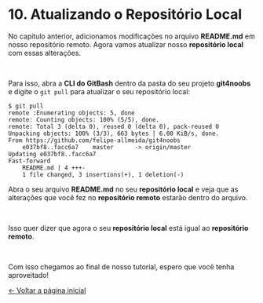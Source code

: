 # **10.** Atualizando o Repositório Local

No capítulo anterior, adicionamos modificações no arquivo **README.md** em nosso repositório remoto. Agora vamos atualizar nosso **repositório local** com essas alterações.

<br>

Para isso, abra a **CLI do GitBash** dentro da pasta do seu projeto **git4noobs** e digite o `git pull` para atualizar o seu repositório local:

```
$ git pull
remote :Enumerating objects: 5, done
remote: Counting objects: 100% (5/5), done.
remote: Total 3 (delta 0), reused 0 (delta 0), pack-reused 0
Unpacking objects: 100% (3/3), 663 bytes | 6.00 KiB/s, done.
From https://github.com/felipe-allmeida/git4noobs
    e037bf8..facc6a7    master      -> origin/master
Updating e037bf8..facc6a7
Fast-forward
    README.md | 4 +++-
    1 file changed, 3 insertions(+), 1 deletion(-)
```

Abra o seu arquivo **README.md** no seu **repositório local** e veja que as alterações que você fez no **repositório remoto** estarão dentro do arquivo.

<br>

Isso quer dizer que agora o seu **repositório local** está igual ao **repositório remoto**. 

<br>

Com isso chegamos ao final de nosso tutorial, espero que você tenha aproveitado!

[&larr; Voltar a página inicial](https://github.com/Go-Horse-Coding/git-tutorial/blob/master/README.md)
